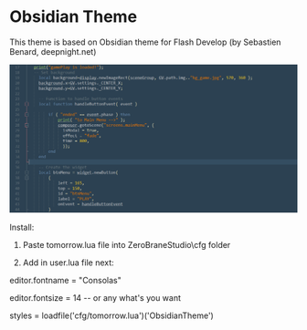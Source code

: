 Obsidian Theme
==============

This theme is based on Obsidian theme for Flash Develop (by Sebastien Benard, deepnight.net)

![screenshot](https://raw.githubusercontent.com/cforf/obsidiantheme_zbs/master/code.png)

Install:

1. Paste tomorrow.lua file into ZeroBraneStudio\cfg folder

2. Add in user.lua file next:

editor.fontname = "Consolas"

editor.fontsize = 14 -- or any what's you want

styles = loadfile('cfg/tomorrow.lua')('ObsidianTheme')
